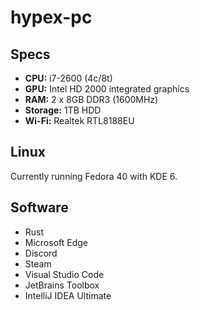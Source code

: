 # hypex-pc

## Specs

- **CPU:** i7-2600 (4c/8t)
- **GPU:** Intel HD 2000 integrated graphics
- **RAM:** 2 x 8GB DDR3 (1600MHz)
- **Storage:** 1TB HDD
- **Wi-Fi:** Realtek RTL8188EU

## Linux

Currently running Fedora 40 with KDE 6.

## Software
- Rust
- Microsoft Edge
- Discord
- Steam
- Visual Studio Code
- JetBrains Toolbox
- IntelliJ IDEA Ultimate
